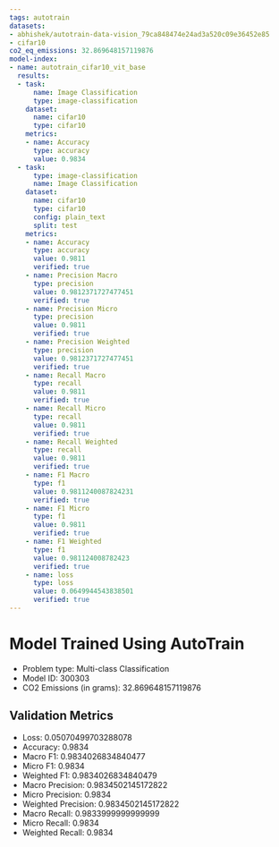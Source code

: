 ```yaml
---
tags: autotrain
datasets:
- abhishek/autotrain-data-vision_79ca848474e24ad3a520c09e36452e85
- cifar10
co2_eq_emissions: 32.869648157119876
model-index:
- name: autotrain_cifar10_vit_base
  results:
  - task:
      name: Image Classification
      type: image-classification
    dataset:
      name: cifar10
      type: cifar10
    metrics:
    - name: Accuracy
      type: accuracy
      value: 0.9834
  - task:
      type: image-classification
      name: Image Classification
    dataset:
      name: cifar10
      type: cifar10
      config: plain_text
      split: test
    metrics:
    - name: Accuracy
      type: accuracy
      value: 0.9811
      verified: true
    - name: Precision Macro
      type: precision
      value: 0.9812371727477451
      verified: true
    - name: Precision Micro
      type: precision
      value: 0.9811
      verified: true
    - name: Precision Weighted
      type: precision
      value: 0.9812371727477451
      verified: true
    - name: Recall Macro
      type: recall
      value: 0.9811
      verified: true
    - name: Recall Micro
      type: recall
      value: 0.9811
      verified: true
    - name: Recall Weighted
      type: recall
      value: 0.9811
      verified: true
    - name: F1 Macro
      type: f1
      value: 0.9811240087824231
      verified: true
    - name: F1 Micro
      type: f1
      value: 0.9811
      verified: true
    - name: F1 Weighted
      type: f1
      value: 0.981124008782423
      verified: true
    - name: loss
      type: loss
      value: 0.0649944543838501
      verified: true
---
```


# Model Trained Using AutoTrain

- Problem type: Multi-class Classification
- Model ID: 300303
- CO2 Emissions (in grams): 32.869648157119876

## Validation Metrics

- Loss: 0.05070499703288078
- Accuracy: 0.9834
- Macro F1: 0.9834026834840477
- Micro F1: 0.9834
- Weighted F1: 0.9834026834840479
- Macro Precision: 0.9834502145172822
- Micro Precision: 0.9834
- Weighted Precision: 0.9834502145172822
- Macro Recall: 0.9833999999999999
- Micro Recall: 0.9834
- Weighted Recall: 0.9834